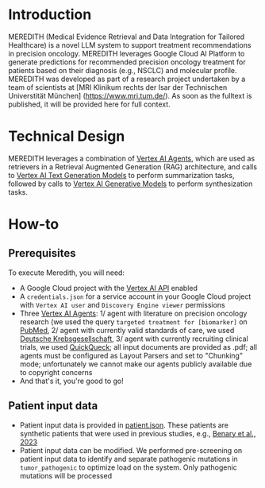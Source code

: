 # Introduction
MEREDITH (Medical Evidence Retrieval and Data Integration for Tailored Healthcare) is a novel LLM system to support treatment recommendations in precision oncology. MEREDITH leverages Google Cloud AI Platform to generate predictions for recommended precision oncology treatment for patients based on their diagnosis (e.g., NSCLC) and molecular profile. MEREDITH was developed as part of a research project undertaken by a team of scientists at [MRI Klinikum rechts der Isar der Technischen Universtität München] (https://www.mri.tum.de/). As soon as the fulltext is published, it will be provided here for full context.

# Technical Design
MEREDITH leverages a combination of [Vertex AI Agents](https://cloud.google.com/dialogflow/vertex/docs/concept/agents), which are used as retrievers in a Retrieval Augmented Generation (RAG) architecture, and calls to [Vertex AI Text Generation Models](https://cloud.google.com/vertex-ai/generative-ai/docs/model-reference/text) to perform summarization tasks, followed by calls to [Vertex AI Generative Models](https://cloud.google.com/vertex-ai/generative-ai/docs/multimodal/overview) to perform synthesization tasks. 

# How-to
## Prerequisites
To execute Meredith, you will need:
- A Google Cloud project with the [Vertex AI API](https://cloud.google.com/vertex-ai/docs/reference/rest) enabled
- A `credentials.json` for a service account in your Google Cloud project with `Vertex AI user` and `Discovery Engine viewer` permissions
- Three [Vertex AI Agents](https://cloud.google.com/dialogflow/vertex/docs/concept/agents): 1/ agent with literature on precision oncology research (we used the query `targeted treatment for [biomarker]` on [PubMed](https://pubmed.ncbi.nlm.nih.gov/), 2/ agent with currently valid standards of care, we used [Deutsche Krebsgesellschaft](https://www.krebsgesellschaft.de/), 3/ agent with currently recruiting clinical trials, we used [QuickQueck](https://www.quickqueck.de/); all input documents are provided as .pdf; all agents must be configured as Layout Parsers and set to "Chunking" mode; unfortunately we cannot make our agents publicly available due to copyright concerns
- And that's it, you're good to go!

## Patient input data
- Patient input data is provided in [patient.json](https://github.com/LammertJ/MEREDITH/blob/main/src/meredith/patients.json). These patients are synthetic patients that were used in previous studies, e.g., [Benary et al., 2023](https://jamanetwork.com/journals/jamanetworkopen/fullarticle/2812097)
- Patient input data can be modified. We performed pre-screening on patient input data to identify and separate pathogenic mutations in `tumor_pathogenic` to optimize load on the system. Only pathogenic mutations will be processed
